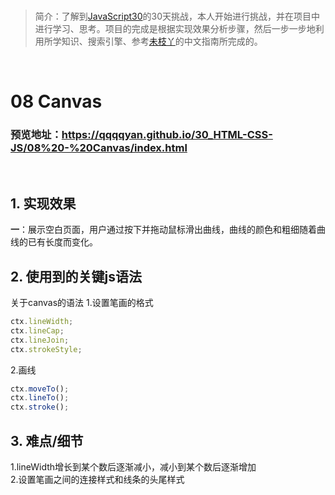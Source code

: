 <br/>

>简介：了解到[JavaScript30](https://javascript30.com)的30天挑战，本人开始进行挑战，并在项目中进行学习、思考。项目的完成是根据实现效果分析步骤，然后一步一步地利用所学知识、搜索引擎、参考[未枝丫](https://github.com/soyaine)的中文指南所完成的。

<br/>

# 08 Canvas
### 预览地址：https://qqqqyan.github.io/30_HTML-CSS-JS/08%20-%20Canvas/index.html
<br/>

## 1. 实现效果
**一**：展示空白页面，用户通过按下并拖动鼠标滑出曲线，曲线的颜色和粗细随着曲线的已有长度而变化。

## 2. 使用到的关键js语法
关于canvas的语法
1.设置笔画的格式
```javascript
ctx.lineWidth;
ctx.lineCap;
ctx.lineJoin;
ctx.strokeStyle;
```
2.画线
```javascript
ctx.moveTo();
ctx.lineTo();
ctx.stroke();
```

## 3. 难点/细节
1.lineWidth增长到某个数后逐渐减小，减小到某个数后逐渐增加<br/>
2.设置笔画之间的连接样式和线条的头尾样式